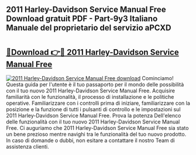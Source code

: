 ## 2011 Harley-Davidson Service Manual Free Download gratuit PDF - Part-9y3 Italiano Manuale del proprietario del servizio aPCXD

# <h2><a href="http://dfcjh0.blite.top/?on=2011+Harley-Davidson+Service+Manual+Free">🔗Download 👉🔴 2011 Harley-Davidson Service Manual Free</a></h2>

[![2011 Harley-Davidson Service Manual Free download](https://i.imgur.com/lujVjoI.png)](http://dfcjh0.blite.top/?on=2011+Harley-Davidson+Service+Manual+Free)
Cominciamo! Questa guida per l'utente è il tuo passaporto per il mondo delle possibilità con il tuo nuovo 2011 Harley-Davidson Service Manual Free. Acquisire familiarità con le funzionalità, il processo di installazione e le politiche operative. Familiarizzare con i controlli prima di iniziare, familiarizzare con la posizione e la funzione di tutti i pulsanti di controllo e le impostazioni sul 2011 Harley-Davidson Service Manual Free. Prova la potenza Dell'elenco delle funzionalità con il tuo nuovo 2011 Harley-Davidson Service Manual Free. Ci auguriamo che 2011 Harley-Davidson Service Manual Free sia stato un bene prezioso mentre navighi tra le funzionalità del tuo nuovo prodotto. In caso di domande o dubbi, non esitare a contattare il nostro Team di assistenza clienti.
